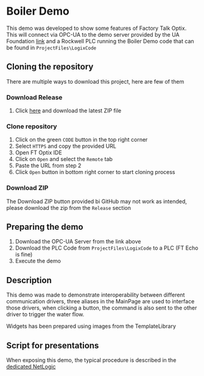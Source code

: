 # Boiler Demo
This demo was developed to show some features of Factory Talk Optix. This will connect via OPC-UA to the demo server provided by the UA Foundation [link](https://www.unified-automation.com/downloads/opc-ua-servers.html) and a Rockwell PLC running the Boiler Demo code that can be found in `ProjectFiles\LogixCode`

## Cloning the repository
There are multiple ways to download this project, here are few of them

### Download Release
1. Click [here](https://github.com/SalesAndApplications/BoilerDemo/releases) and download the latest ZIP file

### Clone repository
1. Click on the green `CODE` button in the top right corner
2. Select `HTTPS` and copy the provided URL
3. Open FT Optix IDE
4. Click on `Open` and select the `Remote` tab
5. Paste the URL from step 2
6. Click `Open` button in bottom right corner to start cloning process

### Download ZIP
The Download ZIP button provided bi GitHub may not work as intended, please download the zip from the `Release` section

## Preparing the demo
1. Download the OPC-UA Server from the link above
2. Download the PLC Code from `ProjectFiles\LogixCode` to a PLC (FT Echo is fine)
3. Execute the demo

## Description
This demo was made to demonstrate interoperability between different communication drivers, three aliases in the MainPage are used to interface those drivers, when clicking a button, the command is also sent to the other driver to trigger the water flow.

Widgets has been prepared using images from the TemplateLibrary

## Script for presentations
When exposing this demo, the typical procedure is described in the [dedicated NetLogic](./ProjectFiles/NetSolution/DemonstrationScript.cs)
